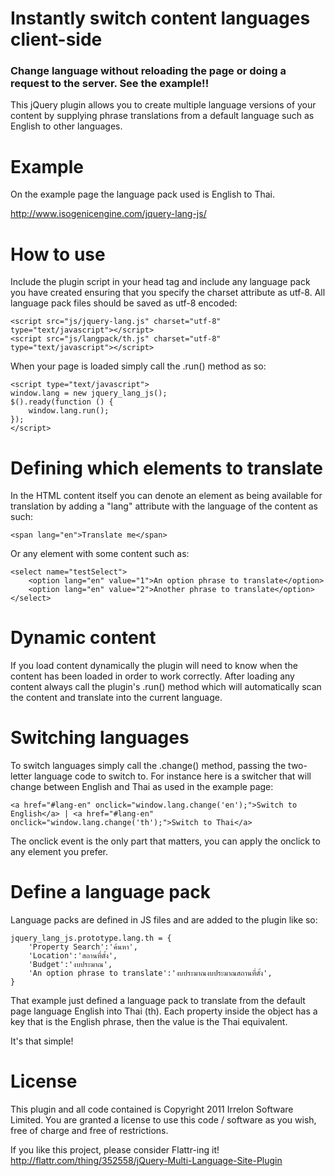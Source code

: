 # Instantly switch content languages client-side
### Change language without reloading the page or doing a request to the server. See the example!!

This jQuery plugin allows you to create multiple language versions of your content by supplying phrase translations from a default language such as English to other languages.

# Example

On the example page the language pack used is English to Thai.

http://www.isogenicengine.com/jquery-lang-js/

# How to use

Include the plugin script in your head tag and include any language pack you have created ensuring that you specify the charset attribute as utf-8. All language pack files should be saved as utf-8 encoded:

    <script src="js/jquery-lang.js" charset="utf-8" type="text/javascript"></script>
    <script src="js/langpack/th.js" charset="utf-8" type="text/javascript"></script>

When your page is loaded simply call the .run() method as so:

    <script type="text/javascript">
	window.lang = new jquery_lang_js();
	$().ready(function () {
		window.lang.run();
	});
    </script>

# Defining which elements to translate

In the HTML content itself you can denote an element as being available for translation by adding a "lang" attribute with the language of the content as such:

    <span lang="en">Translate me</span>

Or any element with some content such as:

    <select name="testSelect">
        <option lang="en" value="1">An option phrase to translate</option>
        <option lang="en" value="2">Another phrase to translate</option>
    </select>

# Dynamic content

If you load content dynamically the plugin will need to know when the content has been loaded in order to work correctly. After loading any content always call the plugin's .run() method which will automatically scan the content and translate into the current language.

# Switching languages

To switch languages simply call the .change() method, passing the two-letter language code to switch to. For instance here is a switcher that will change between English and Thai as used in the example page:

    <a href="#lang-en" onclick="window.lang.change('en');">Switch to English</a> | <a href="#lang-en" onclick="window.lang.change('th');">Switch to Thai</a>

The onclick event is the only part that matters, you can apply the onclick to any element you prefer.

# Define a language pack

Language packs are defined in JS files and are added to the plugin like so:

    jquery_lang_js.prototype.lang.th = {
        'Property Search':'ค้นหา',
        'Location':'สถานที่ตั้ง',
        'Budget':'งบประมาณ',
        'An option phrase to translate':'งบประมาณงบประมาณสถานที่ตั้ง',
    }

That example just defined a language pack to translate from the default page language English into Thai (th). Each property inside the object has a key that is the English phrase, then the value is the Thai equivalent.

It's that simple!

# License

This plugin and all code contained is Copyright 2011 Irrelon Software Limited. You are granted a license to use this code / software as you wish, free of charge and free of restrictions.

If you like this project, please consider Flattr-ing it! http://flattr.com/thing/352558/jQuery-Multi-Language-Site-Plugin